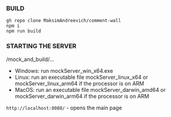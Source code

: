 ### BUILD

`gh repo clone MaksimAndreevich/comment-wall`
<br>
`npm i`
<br>
`npm run build`

### STARTING THE SERVER

/mock_and_build/...

- Windows: run mockServer_win_x64.exe
- Linux: run an executable file mockServer_linux_x64 or mockServer_linux_arm64 if the processor is on ARM
- MacOS: run an executable file mockServer_darwin_amd64 or mockServer_darwin_arm64 if the processor is on ARM

`http://localhost:8080/` - opens the main page
